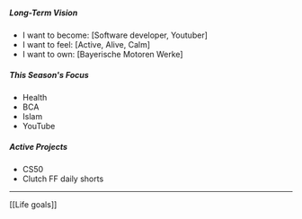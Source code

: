 ##### Long-Term Vision 
- I want to become: [Software developer, Youtuber]
- I want to feel: [Active, Alive, Calm]
- I want to own: [Bayerische Motoren Werke] 

##### This Season's Focus
- Health 
- BCA
- Islam
- YouTube

##### Active Projects
- CS50 
- Clutch FF daily shorts

---
 [[Life goals]]